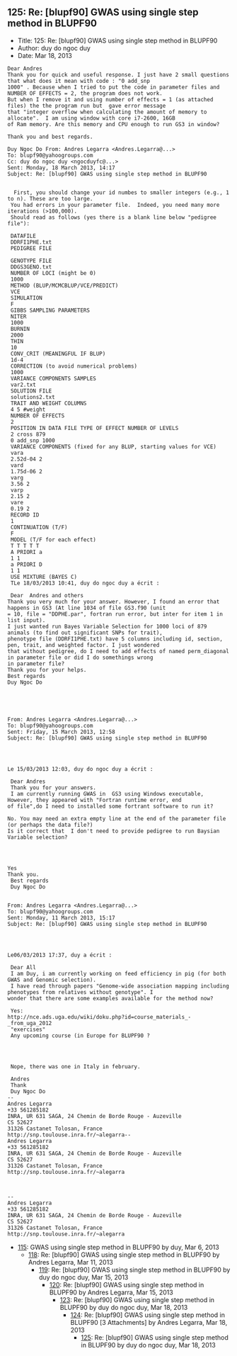 ## 125: Re: [blupf90] GWAS using single step method in BLUPF90

- Title: 125: Re: [blupf90] GWAS using single step method in BLUPF90
- Author: duy do ngoc duy
- Date: Mar 18, 2013
```
Dear Andres
Thank you for quick and useful response. I just have 2 small questions that what does it mean with code : "0 add_snp
1000" . Because when I tried to put the code in parameter files and NUMBER OF EFFECTS = 2, the program does not work.
But when I remove it and using number of effects = 1 (as attached files) the the program run but  gave error message
that "integer overflow when calculating the amount of memory to allocate".  I am using window with core i7-2600, 16GB
of Ram memory. Are this memory and CPU enough to run GS3 in window? 

Thank you and best regards. 

Duy Ngoc Do From: Andres Legarra <Andres.Legarra@...>
To: blupf90@yahoogroups.com 
Cc: duy do ngoc duy <ngocduyfc@...> 
Sent: Monday, 18 March 2013, 14:17
Subject: Re: [blupf90] GWAS using single step method in BLUPF90
 

  First, you should change your id numbes to smaller integers (e.g., 1 to n). These are too large.
 You had errors in your parameter file.  Indeed, you need many more iterations (>100,000).
 Should read as follows (yes there is a blank line below "pedigree file"):

 DATAFILE
 DDRFI1PHE.txt
 PEDIGREE FILE

 GENOTYPE FILE
 DDGS3GENO.txt
 NUMBER OF LOCI (might be 0)
 1000
 METHOD (BLUP/MCMCBLUP/VCE/PREDICT)
 VCE
 SIMULATION
 F
 GIBBS SAMPLING PARAMETERS
 NITER
 1000
 BURNIN
 2000
 THIN
 10
 CONV_CRIT (MEANINGFUL IF BLUP)
 1d-4
 CORRECTION (to avoid numerical problems)
 1000
 VARIANCE COMPONENTS SAMPLES
 var2.txt
 SOLUTION FILE
 solutions2.txt
 TRAIT AND WEIGHT COLUMNS
 4 5 #weight
 NUMBER OF EFFECTS
 2
 POSITION IN DATA FILE TYPE OF EFFECT NUMBER OF LEVELS
 2 cross 879
 0 add_snp 1000
 VARIANCE COMPONENTS (fixed for any BLUP, starting values for VCE)
 vara
 2.52d-04 2
 vard
 1.75d-06 2
 varg
 3.56 2
 varp
 2.15 2
 vare
 0.19 2
 RECORD ID
 1
 CONTINUATION (T/F)
 F
 MODEL (T/F for each effect)
 T T T T T
 A PRIORI a
 1 1
 a PRIORI D
 1 1
 USE MIXTURE (BAYES C)
 TLe 18/03/2013 10:41, duy do ngoc duy a écrit :

 Dear  Andres and others
Thank you very much for your answer. However, I found an error that happens in GS3 (At line 1034 of file GS3.f90 (unit
= 10, file = "DDPHE.par", fortran run error, but inter for item 1 in list input). 
I just wanted run Bayes Variable Selection for 1000 loci of 879 animals (to find out significant SNPs for trait),
phenotype file (DDRFI1PHE.txt) have 5 columns including id, section, pen, trait, and weighted factor. I just wondered
that without pedigree, do I need to add effects of named perm_diagonal in parameter file or did I do somethings wrong
in parameter file?
Thank you for your helps. 
Best regards 
Duy Ngoc Do 
 
 
 


From: Andres Legarra <Andres.Legarra@...>
To: blupf90@yahoogroups.com
Sent: Friday, 15 March 2013, 12:58
Subject: Re: [blupf90] GWAS using single step method in BLUPF90
 

 

Le 15/03/2013 12:03, duy do ngoc duy a écrit :

 Dear Andres 
 Thank you for your answers. 
 I am currently running GWAS in  GS3 using Windows executable, However, they appeared with "Fortran runtime error, end
of file",do I need to installed some fortrant software to run it? 

No. You may need an extra empty line at the end of the parameter file (or perhaps the data file?)
Is it correct that  I don't need to provide pedigree to run Baysian Variable selection?
 



Yes
Thank you. 
 Best regards 
 Duy Ngoc Do 
 

From: Andres Legarra <Andres.Legarra@...>
To: blupf90@yahoogroups.com
Sent: Monday, 11 March 2013, 15:17
Subject: Re: [blupf90] GWAS using single step method in BLUPF90
 

 

Le06/03/2013 17:37, duy a écrit :

 Dear All
 I am Duy, i am currently working on feed efficiency in pig (for both GWAS and Genomic selection).
 I have read through papers "Genome-wide association mapping including phenotypes from relatives without genotype". I
wonder that there are some examples available for the method now?

 Yes:
http://nce.ads.uga.edu/wiki/doku.php?id=course_materials_-_from_uga_2012
 "exercises"
 Any upcoming course (in Europe for BLUPF90 ? 




 Nope, there was one in Italy in february.

 Andres
 Thank 
 Duy Ngoc Do 
-- 
Andres Legarra
+33 561285182
INRA, UR 631 SAGA, 24 Chemin de Borde Rouge - Auzeville
CS 52627
31326 Castanet Tolosan, France
http://snp.toulouse.inra.fr/~alegarra-- 
Andres Legarra
+33 561285182
INRA, UR 631 SAGA, 24 Chemin de Borde Rouge - Auzeville
CS 52627
31326 Castanet Tolosan, France
http://snp.toulouse.inra.fr/~alegarra



-- 
Andres Legarra
+33 561285182
INRA, UR 631 SAGA, 24 Chemin de Borde Rouge - Auzeville
CS 52627
31326 Castanet Tolosan, France
http://snp.toulouse.inra.fr/~alegarra
```

- [115](0115.md): GWAS using single step method in BLUPF90 by duy, Mar 6, 2013
    - [118](0118.md): Re: [blupf90] GWAS using single step method in BLUPF90 by Andres Legarra, Mar 11, 2013
        - [119](0119.md): Re: [blupf90] GWAS using single step method in BLUPF90 by duy do ngoc duy, Mar 15, 2013
            - [120](0120.md): Re: [blupf90] GWAS using single step method in BLUPF90 by Andres Legarra, Mar 15, 2013
                - [123](0123.md): Re: [blupf90] GWAS using single step method in BLUPF90 by duy do ngoc duy, Mar 18, 2013
                    - [124](0124.md): Re: [blupf90] GWAS using single step method in BLUPF90 [3 Attachments] by Andres Legarra, Mar 18, 2013
                        - [125](0125.md): Re: [blupf90] GWAS using single step method in BLUPF90 by duy do ngoc duy, Mar 18, 2013
